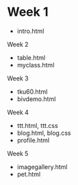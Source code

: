 # Week 1
* intro.html


Week 2
* table.html
* myclass.html


Week 3
* tku60.html
* bivdemo.html


Week 4
* ttt.html, ttt.css
* blog.html, blog.css
* profile.html


Week 5
* imagegallery.html
* pet.html
<!--stackedit_data:
eyJoaXN0b3J5IjpbLTc2NzIwMzMyNV19
-->